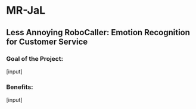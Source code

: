# MR-JaL
## Less Annoying RoboCaller: Emotion Recognition for Customer Service

### Goal of the Project:
[input]

### Benefits:
[input]
